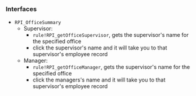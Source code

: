


### Interfaces
- `RPI_OfficeSummary`
    - Supervisor: 
        - `rule!RPI_getOfficeSupervisor`, gets the supervisor's name for the specified office
        - click the supervisor's name and it will take you to that supervisor's employee record
    - Manager:
        - `rule!RPI_getOfficeManager`, gets the supervisor's name for the specified office
        - click the managers's name and it will take you to that supervisor's employee record